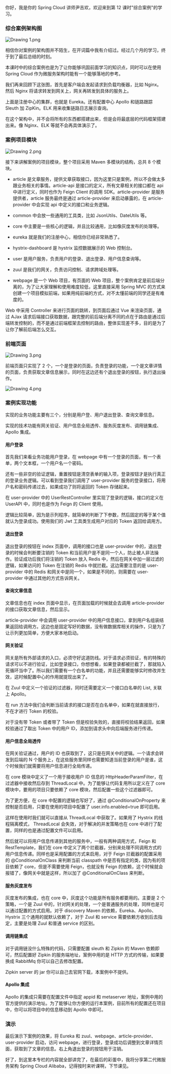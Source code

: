 你好，我是你的 Spring Cloud 讲师尹吉欢，欢迎来到第 12 课时"综合案例"的学习。

### 综合案例架构图

<Image alt="Drawing 1.png" src="https://s0.lgstatic.com/i/image6/M00/27/50/Cgp9HWBcIOuACRh7AADDrLDk4gs631.png"/>

相信你对案例的架构图并不陌生，在开词篇中我有介绍过。经过几个月的学习，终于到了最后总结的时刻。

本课时中的综合案例也是为了让你能够巩固前面学习的知识点，同时可以在使用 Spring Cloud 作为微服务架构时能有一个能够落地的参考。

我们再来回顾下这张图，首先是客户端会发起请求到负载均衡器，比如 Nginx。然后 Nginx 将请求转发到网关上，网关再转发到具体的服务上。

上面是注册中心的集群，也就是 Eureka。还有配置中心 Apollo 和链路跟踪 Sleuth 加 ZipKin。ELK 用来收集链路日志展示查询。

在这个架构中，并不会将所有的东西都搭建出来，但是会将最底层的代码框架搭建出来。像 Nginx、ELK 等就不会再具体演示了。

### 案例项目模块

<Image alt="Drawing 2.png" src="https://s0.lgstatic.com/i/image6/M01/27/51/Cgp9HWBcIPaAYc_qAABYROhyDiA390.png"/>

接下来讲解案例的项目模块，整个项目采用 Maven 多模块的结构，总共 8 个模块。

* article 是文章服务，提供文章获取接口，因为这里只是案例，所以不会做太多跟业务相关的事情。article-api 是接口的定义，所有文章相关的接口都在 api 中进行定义，同时也作为 Feign Client 的调用 SDK。article-provider 是服务提供者，article 服务最终是通过 article-provider 来启动暴露的，在 article-provider 中会实现 api 中定义的接口和业务逻辑。

* common 中会放一些通用的工具类，比如 JsonUtils、DateUtils 等。

* core 中主要是一些核心的逻辑，并且比较通用，比如像灰度发布的处理等。

* eureka 就是我们的注册中心，相信你已经非常熟悉了。

* hystrix-dashboard 是 hystrix 监控数据展示的 Web 控制台。

* user 是用户服务，负责用户的登录、退出登录、用户信息查询等。

* zuul 是我们的网关，负责访问控制、请求跨域处理等。

* webpage 是一个 Web 项目，有页面的 Web 项目，整个案例肯定是前后端分离的，为了让大家理解和使用难度较低，这里直接采用 Spring MVC 的方式来创建一个项目模拟前端，如果用纯前端的方式，对不太懂前端的同学还是有难度的。

Web 中采用 Controller 来进行页面的跳转，到页面后通过 Vue 来渲染页面，通过 AJax 请求后端接口获取数据，跟完整的前后端分离不同的点在于路由是通过后端转发控制的，而不是通过前端框架去控制的路由，整体实现差不多，目的是为了让你了解前后端怎么交互。

### 前端页面

<Image alt="Drawing 3.png" src="https://s0.lgstatic.com/i/image6/M01/27/4E/CioPOWBcIQWAAit7AABjdZD-Hs4729.png"/>

前端页面只实现了 2 个，一个是登录的页面，负责登录的功能，一个是文章详情的页面，负责获取文章信息展示，同时在这边还有个退出登录的按钮，执行退出操作。

<Image alt="Drawing 4.png" src="https://s0.lgstatic.com/i/image6/M01/27/4E/CioPOWBcIQyAJveUAACBu7riNqg956.png"/>

### 案例实现功能

实现的业务功能主要有三个，分别是用户登、用户退出登录、查询文章信息。

实现的技术功能有网关验证、用户信息全局透传、服务灰度发布、调用链集成、Apollo 集成。

#### 用户登录

首先我们来看业务功能用户登录，在 webpage 中有一个登录的页面，有一个表单，两个文本框，一个用户名一个密码。

还有一些非空的验证逻辑，重置按钮是清空表单的输入项，登录按钮才是执行真正的登录业务逻辑。可以看到登录我们调用了 user-provider 服务的登录接口，将用户名和密码传递过去，如果成功了则将返回的 Token 存储起来。

在 user-provider 中的 UserRestController 里实现了登录的逻辑，接口的定义在 UserAPI 中，同时也是作为 Feign 的 Client 使用。

逻辑比较简单，因为是示列程序，就简单的判断了下参数，然后固定的等于某个值就认为登录成功。使用我们的 Jwt 工具类生成用户对应的 Token 返回给调用方。

#### 退出登录

退出登录的按钮在 index 页面中，调用的接口也是 user-provider 中的，退出登录的时候会判断要注销的 Token 和当前用户是不是同一个人，防止被人非法操作。验证成功后我们将注销的 Token 放入 Redis 中，然后在网关中加一层过滤的逻辑，如果访问的 Token 在注销的 Redis 中就拦截。这边需要注意的是 user-provider 中的 Redis 和网关中是同一个，如果是不同的，则需要在 user-provider 中通过其他的方式告诉网关。

#### 查询文章信息

文章信息也在 index 页面中显示，在页面加载的时候就会去调用 article-provider 的接口获取文章信息，然后显示。

article-provider 中会调用 user-provider 中的用户信息接口，拿到用户名组装结果返回给调用方。这边也是固定写好的数据，没有做数据库相关的操作，只是为了让示列更加简单，方便大家本地启动。

#### 网关验证

网关是所有外部请求的入口，必须守好这道防线。对于请求必须验证，有的特殊的请求可以不进行验证，比如登录接口，你想想看，如果登录都被拦截了，那就陷入死循环当中了。所以我们需要有一个白名单的功能，并且还需要能够实时修改并生效，这时候配置中心的作用就提现出来了。

在 Zuul 中定义一个验证的过滤器，同时还需要定义一个接口白名单的 List, 关联上 Apollo。

在 run 方法中我们会判断当前请求的接口是否在白名单中，如果在就直接放行，不在才进行 Token 的校验。

对于没有带 Token 或者带了 Token 但是校验失败的，直接将校验结果返回，如果校验通过了取出 Token 中的用户 ID，添加到请求头中向后端服务进行传递。

#### 用户信息全局透传

在网关验证通过，用户的 ID 也获取到了，这只是在网关中的逻辑。一个请求会转发到后端的 N 个服务上，在这些服务里同样也需要知道当前登录的用户是谁，这个时候我们就需要将用户信息进行全局传递。

在 core 模块中定义了一个用于接收用户 ID 信息的 HttpHeaderParamFilter，在过滤器中接收然后存到 ThreadLocal 中。为了能够让代码复用所以定义在了 core 模块中，要用的项目只要依赖了 core 模块，然后配置一些这个过滤器即可。

为了更方便，在 core 中配置的逻辑也写好了，通过 @ConditionalOnProperty 来控制是否启用，只要在使用的项目中配置了 user.info.enabled=true 即可启用。

这样在使用时我们就可以直接从 ThreadLocal 中获取了。如果用了 Hystrix 的线程隔离模式， ThreadLocal 会失效，对于解决的并发策略也在 core 中进行了配置，同样的也是通过配置文件可以启用。

然后就可以将用户信息传递到其他的服务中，一般有两种调用方式，Feign 和 RestTemplate，我们在 core 中定义了两个拦截器，分别来处理不同调用方式的用户信息传递。同样也是采用配置的方式来启用，对于 Feign 拦截器的配置采用的 @ConditionalOnClass 来判断当前 classpath 中是否有指定的类，因为有的项目依赖了 core，但是不需要使用 Feign，也就没有 Feign 的依赖，这个时候就会报错了，像网关中就是这样，所以加了 @ConditionalOnClass 来判断。

#### 服务灰度发布

灰度发布的集成，也在 core 中，灰度这个功能是所有服务都要用的。主要是 2 个策略，一个是 Zuul 中的，针对网关的处理，一个是普通服务的处理，同样也是可以通过配置的方式启用。对于 discovery Maven 的依赖，Eureka、Apollo、Hystrix 三个通用的就默认依赖了，对于 Zuul 和 service 需要依赖方收到后去指定，主要是处理 Zuul 和普通 service 的区别。

#### 调用链集成

对于调用链没什么特殊的代码，只需要配置 sleuth 和 Zipkin 的 Maven 依赖即可，然后配置好 Zipkin 的服务端地址，案例中用的是 HTTP 方式的传输，如果要换成 RabbitMq 你可以自己去修改配置。

Zipkin server 的 jar 你可以自己去官网下载，本案例中不提供。

#### Apollo 集成

Apollo 的集成只需要在配置文件中指定 appid 和 metaserver 地址，案例中用的官方提供的演示地址。为了能够让你方便的运行本案例，目前所有的配置还在项目中，你可以将项目中的信息移动到 Apollo 中即可。

### 演示

最后演示下案例的效果，将 Eureka 和 zuul、webpage、article-provider、user-provider 启动，访问 webpage，进行登录，登录成功后调整到文章详情页面，获取到了文章的信息。右上角退出登录的按钮用于注销。

好了，到这里本专栏的内容就全部讲完了，在最后的彩蛋中，我将分享第二代微服务架构 Spring Cloud Alibaba，记得按时来听课啊，下节课见。
